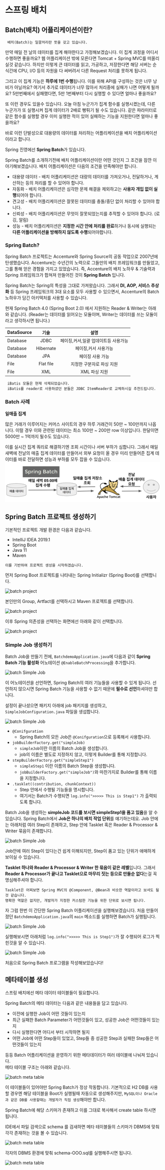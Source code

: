 # 스프링 배치

## Batch(배치) 어플리케이션이란?
```
 배치(Batch)는 일괄처리란 뜻을 갖고 있습니다.
```
만약 매일 전 날의 데이터를 집계 해야한다고 가정해보겠습니다.
이 집계 과정을 어디서 수행하면 좋을까요?
웹 어플리케이션 밖에 모른다면 Tomcat + Spring MVC를 떠올리실것 같습니다. 
하지만 이렇게 큰 데이터를 읽고, 가공하고, 저장한다면 해당 서버는 순식간에 CPU, I/O 등의 자원을 다 써버려서 다른 Request 처리를 못하게 됩니다.

그리고 이 집계 기능은 **하루에 1번 수행**됩니다.
이를 위해 API를 구성하는 것은 너무 낭비가 아닐까요? 
여기서 추가로 데이터가 너무 많아서 처리중에 실패가 나면 어떻게 될까요? 
5만번째에서 실패했다면, 5만 1번째부터 다시 실행할 수 있다면 얼마나 좋을까요?

또 이런 경우도 있을수 있습니다. 
오늘 아침 누군가가 집계 함수를 실행시켰는데, 다른 누군가가 또 실행시켜 집계 데이터가 2배로 뻥튀기 될 수도 있습니다. 
같은 파라미터로 같은 함수를 실행할 경우 이미 실행한 적이 있어 실패하는 기능을 지원한다면 얼마나 좋을까요?

바로 이런 단발성으로 대용량의 데이터를 처리하는 어플리케이션을 배치 어플리케이션이라고 합니다. 

Spring 진영에선 **Spring Batch**가 있습니다.

Spring Batch를 소개하기전에 배치 어플리케이션이란 어떤 것인지 그 조건을 잠깐 이야기해보겠습니다. 
배치 어플리케이션은 다음의 조건을 만족해야만 합니다.
 - 대용량 데이터 - 배치 어플리케이션은 대량의 데이터를 가져오거나, 전달하거나, 계산하는 등의 처리를 할 수 ​​있어야 합니다.
 - 자동화 - 배치 어플리케이션은 심각한 문제 해결을 제외하고는 **사용자 개입 없이 실행**되어야 합니다.
 - 견고성 - 배치 어플리케이션은 잘못된 데이터를 충돌/중단 없이 처리할 수 있어야 합니다.
 - 신뢰성 - 배치 어플리케이션은 무엇이 잘못되었는지를 추적할 수 있어야 합니다. (로깅, 알림)
 - 성능 - 배치 어플리케이션은 **지정한 시간 안에 처리를 완료**하거나 동시에 실행되는 **다른 어플리케이션을 방해하지 않도록 수행**되어야합니다.
 
 ### Spring Batch?
 Spring Batch 프로젝트는 Accenture와 Spring Source의 공동 작업으로 2007년에 탄생했습니다. 
 Accenture는 수년간의 노력으로 그들만의 배치 프레임워크를 만들었고, 그를 통해 얻은 경험을 가지고 있었습니다. 
 즉, Accenture의 배치 노하우 & 기술력과 Spring 프레임워크가 합쳐져 만들어진 것이 **Spring Batch** 입니다.
 
 Spring Batch는 Spring의 특성을 그대로 가져왔습니다. 
 그래서 **DI, AOP, 서비스 추상화** 등 Spring 프레임워크의 3대 요소를 모두 사용할 수 있으면서, Accenture의 Batch 노하우가 담긴 아키텍처를 사용할 수 있습니다.
 
 현재 Spring Batch 4.0 (Spring Boot 2.0) 에서 지원하는 Reader & Writer는 아래와 같습니다. 
 (Reader는 데이터를 읽어오는 모듈이며, Writer는 데이터를 쓰는 모듈이라고 생각하시면 됩니다.)
 
 DataSource | 기술           |  설명
 ---------  | :----:         | :----:
 Database   |   JDBC         | 페이징,커서,일괄 업데이트등 사용가능
 Database   |   Hibernate    | 페이징,커서 사용가능
 Database   |   JPA          | 페이징 사용 가능 
 File       |   Flat file    | 지정한 구분자로 파싱 지원
 File       |   XML          | XML 파싱 지원
 ```
  iBatis 모듈은 현재 삭제되었습니다. 
  iBatis를 reader로 사용하셨던 분들은 JDBC ItemReader로 교체하시길 추천드립니다.
 ```

 ### Batch 사례
 **일매출 집계**

 많은 거래가 이루어지는 커머스 사이트의 경우 하루 거래건이 50만 ~ 100만까지 나옵니다. 
 이럴 경우 이와 관련된 데이터는 최소 100만 ~ 200만 row 이상입니다. 
 한달이면 5000만 ~ 1억까지 될수도 있습니다.
 
 이를 실시간 집계 쿼리로 해결하기엔 조회 시간이나 서버 부하가 심합니다. 
 그래서 매일 새벽에 전날의 매출 집계 데이터를 만들어서 외부 요청이 올 경우 미리 만들어준 집계 데이터를 바로 전달하면 성능과 부하를 모두 잡을 수 있습니다.
 ![batch sample](../images/swchoi/batch.png)
 
 ## Spring Batch 프로젝트 생성하기
 기본적인 프로젝트 개발 환경은 다음과 같습니다.
  - IntelliJ IDEA 2019.1
  - Spring Boot
  - Java 11
  - Maven 
  
  ```이를 기반하여 프로젝트 생성을 시작하겠습니다.```

 먼저 Spring Boot 프로젝트를 나타내는 Spring Initializr (Spring Boot)를 선택합니다.
 
 ![batch project](../images/swchoi/springBatch1.png)
 
 본인만의 Group, Artfact를 선택하시고 Maven 프로젝트를 선택합니다.
 
 ![batch project](../images/swchoi/springBatch2.png)
  
 이후 Spring 의존성을 선택하는 화면에선 아래와 같이 선택합니다.
 
 ![batch project](../images/swchoi/springBatch3.png)
   
  ### Simple Job 생성하기
  Batch Job을 만들기 전에, ```BatchdemoApplication.java```에 다음과 같이 **Spring Batch 기능 활성화** 어노테이션 ```@EnableBatchProcessing```을 추가합니다.
 
 ![batch Simple Job](../images/swchoi/springBatch5.png)
 
 이 어노테이션을 선언하면, Spring Batch의 여러 기능들을 사용할 수 있게 됩니다. 
 선언하지 않으시면 Spring Batch 기능을 사용할 수 없기 때문에 **필수로 선언**하셔야만 합니다.
 
 설정이 끝나셨으면 패키지 아래에 job 패키지를 생성하고, ```SimpleJobConfiguration.java``` 파일을 생섭합니다.
 
 ![batch Simple Job](../images/swchoi/springBatch7.png)
 
 - ```@Conifguration```
    - Spring Batch의 모든 Job은 ```@Conifguration```으로 등록해서 사용합니다.
 - ```jobBuilderFactory.get("simpleJob)```
    - ```simpleJob```이란 이름의 Batch Job을 생성합니다.
    - job의 이름은 별도로 지정하지 않고, 이렇게 Builder를 통해 지정합니다.
 - ```stepBuilderFactory.get("simpleStep1")```
    - ```simpleStep1``` 이란 이름의 Batch Step을 생성합니다.
    - ```jobBuilderFactory.get("simpleJob")```와 마찬가지로 Builder를 통해 이름을 지정합니다.
 - ```.tasklet((contribution, chunkContext))```
    - Step 안에서 수행될 기능들을 명시합니다.
    - 여기서는 Batch가 수행되면 ```log.info(">>>>> This is Step1")``` 가 출력되도록 합니다.
  
  Batch Job을 생성하는 **simpleJob 코드를 보시면 simpleStep1을 품고 있음**을 알 수 있습니다. 
  Spring Batch에서 **Job은 하나의 배치 작업 단위**를 얘기하는데요. 
  Job 안에는 아래처럼 여러 Step이 존재하고, Step 안에 Tasklet 혹은 Reader & Processor & Writer 묶음이 존재합니다.
   
  ![batch Simple Job](../images/swchoi/springBatch6.png)
  
  Job안에 여러 Step이 있다는건 쉽게 이해되지만, Step이 품고 있는 단위가 애매하게 보이실 수 있습니다.
  
  **Tasklet 하나와 Reader & Processor & Writer 한 묶음이 같은 레벨**입니다. 
  그래서 **Reader & Processor가 끝나고 Tasklet으로 마무리 짓는 등으로 만들순 없다**는걸 꼭 명심해주셔야 합니다.
  
  ```
  Tasklet은 어찌보면 Spring MVC의 @Component, @Bean과 비슷한 역할이라고 보셔도 될 것 같습니다. 
  명확한 역할은 없지만, 개발자가 지정한 커스텀한 기능을 위한 단위로 보시면 됩니다.
  ```
  
  자 그럼 한번 이 간단한 Spring Batch 어플리케이션을 실행해보겠습니다. 
  처음 만들어졌던 ```BatchdemoApplication.java```의 ```main``` 메소드를 실행하면 Batch가 실행됩니다.
  
 ![batch Simple Job](../images/swchoi/springBatch8.png)
 
 실행해보시면 아래처럼 ```log.info(">>>>> This is Step1")```가 잘 수행되어 로그가 찍힌것을 알 수 있습니다.
 
 ![batch Simple Job](../images/swchoi/springBatch4.png)
 
 처음으로 Spring Batch 프로그램을 작성해보았습니다! 
 
 ## 메타테이블 생성        
 스프링 배치에선 메타 데이터 테이블들이 필요합니다.
 
 Spring Batch의 메타 데이터는 다음과 같은 내용들을 담고 있습니다.
  
  - 이전에 실행한 Job이 어떤 것들이 있는지
  - 최근 실패한 Batch Parameter가 어떤것들이 있고, 성공한 Job은 어떤것들이 있는지
  - 다시 실행한다면 어디서 부터 시작하면 될지
  - 어떤 Job에 어떤 Step들이 있었고, Step들 중 성공한 Step과 실패한 Step들은 어떤것들이 있는지

등등 Batch 어플리케이션을 운영하기 위한 메타데이터가 여러 테이블에 나눠져 있습니다.  
 메타 테이블 구조는 아래와 같습니다.
 
 ![batch meta table](../images/swchoi/springBatch9.png)
 
 이 테이블들이 있어야만 Spring Batch가 정상 작동합니다.
 기본적으로 H2 DB를 사용할 경우엔 해당 테이블을 Boot가 실행될때 자동으로 생성해주지만, ```MySQL이나 Oracle과 같은 DB를 사용할때는 개발자가 직접 생성```해야만 합니다.
  
 Spring Batch에 해당 스키마가 존재하고 이를 그대로 복사해서 create table 하시면 됩니다.
 
 IDE에서 파일 검색으로 schema 를 검새하면 메타 테이블들의 스키마가 DBMS에 맞춰 각각 존재하는 것을 볼 수 있습니다.
 
 ![batch meta table](../images/swchoi/springBatch10.png)
 
 각자의 DBMS 환경에 맞춰 schema-OOO.sql를 실행해주시면 됩니다. 
 
 ![batch meta table](../images/swchoi/springBatch11.png)
  
  
 